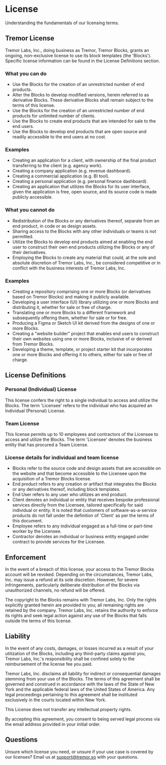 # License

Understanding the fundamentals of our licensing terms.

## Tremor License

Tremor Labs, Inc., doing business as Tremor, Tremor Blocks, grants an ongoing,
non-exclusive license to use its block templates (the 'Blocks'). Specific
license information can be found in the License Definitions section.

### What you can do

- Use the Blocks for the creation of an unrestricted number of end products.
- Alter the Blocks to develop modified versions, herein referred to as
  derivative Blocks. These derivative Blocks shall remain subject to the terms
  of this license.
- Use the Blocks for the creation of an unrestricted number of end products for
  unlimited number of clients.
- Use the Blocks to create end products that are intended for sale to the end
  users.
- Use the Blocks to develop end products that are open source and readily
  accessible to the end users at no cost.

### Examples

- Creating an application for a client, with ownership of the final product
  transferring to the client (e.g. agency work).
- Creating a company application (e.g. revenue dashboard).
- Creating a commercial application (e.g. BI tool).
- Creating a personal application (e.g. personal finance dashboard).
- Creating an application that utilizes the Blocks for its user interface, given
  the application is free, open source, and its source code is made publicly
  accessible.

### What you cannot do

- Redistribution of the Blocks or any derivatives thereof, separate from an end
  product, in code or as design assets.
- Sharing access to the Blocks with any other individuals or teams is not
  permitted.
- Utilize the Blocks to develop end products aimed at enabling the end user to
  construct their own end products utilizing the Blocks or any of their
  derivatives.
- Employing the Blocks to create any material that could, at the sole and
  absolute discretion of Tremor Labs, Inc., be considered competitive or in
  conflict with the business interests of Tremor Labs, Inc.

### Examples

- Creating a repository comprising one or more Blocks (or derivatives based on
  Tremor Blocks) and making it publicly available.
- Developing a user interface (UI) library utilizing one or more Blocks and
  distributing it, whether for sale or free of charge.
- Translating one or more Blocks to a different framework and subsequently
  offering them, whether for sale or for free.
- Producing a Figma or Sketch UI kit derived from the designs of one or more
  Blocks.
- Creating a "website builder" project that enables end users to construct their
  own websites using one or more Blocks, inclusive of or derived from Tremor
  Blocks.
- Developing a theme, template, or project starter kit that incorporates one or
  more Blocks and offering it to others, either for sale or free of charge.

## License Definitions

### Personal (Individual) License

This license confers the right to a single individual to access and utilize the
Blocks. The term 'Licensee' refers to the individual who has acquired an
Individual (Personal) License.

### Team License

This license permits up to 10 employees and contractors of the Licensee to
access and utilize the Blocks. The term 'Licensee' denotes the business entity
that has procured a Team License.

### License details for individual and team license

- Blocks refer to the source code and design assets that are accessible on the
  website and that become accessible to the Licensee upon the acquisition of a
  Tremor Blocks license.
- End product refers to any creation or artifact that integrates the Blocks or
  any derivatives thereof, including block templates.
- End User refers to any user who utilizes an end product.
- Client denotes an individual or entity that receives bespoke professional
  services directly from the Licensee, tailored specifically for said individual
  or entity. It is noted that customers of software-as-a-service products do not
  fall under the definition of 'Client' as per the terms of this document.
- Employee refers to any individual engaged as a full-time or part-time worker
  by the Licensee.
- Contractor denotes an individual or business entity engaged under contract to
  provide services for the Licensee.

## Enforcement

In the event of a breach of this license, your access to the Tremor Blocks
account will be revoked. Depending on the circumstances, Tremor Labs, Inc. may
issue a refund at its sole discretion. However, for severe infringements,
particularly deliberate distribution of the Blocks via unauthorized channels, no
refund will be offered.

The copyright to the Blocks remains with Tremor Labs, Inc. Only the rights
explicitly granted herein are provided to you; all remaining rights are retained
by the company. Tremor Labs, Inc. retains the authority to enforce its rights
and seek legal action against any use of the Blocks that falls outside the terms
of this license.

## Liability

In the event of any costs, damages, or losses incurred as a result of your
utilization of the Blocks, including any third-party claims against you, Tremor
Labs, Inc.'s responsibility shall be confined solely to the reimbursement of the
license fee you paid.

Tremor Labs, Inc. disclaims all liability for indirect or consequential damages
stemming from your use of the Blocks. The terms of this agreement shall be
governed and construed in accordance with the laws of the State of New York and
the applicable federal laws of the United States of America. Any legal
proceedings pertaining to this agreement shall be instituted exclusively in the
courts located within New York.

This License does not transfer any intellectual property rights.

By accepting this agreement, you consent to being served legal process via the
email address provided in your initial order.

## Questions

Unsure which license you need, or unsure if your use case is covered by our
licenses? Email us at [support@tremor.so](mailto:support@tremor.so) with your
questions.
